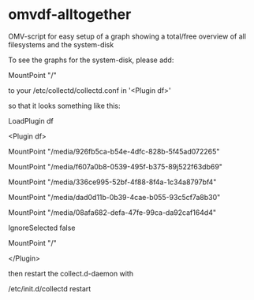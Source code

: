 omvdf-alltogether
=================

OMV-script for easy setup of a graph showing a total/free overview of all filesystems
and the system-disk

To see the graphs for the system-disk, please add:

MountPoint "/"

to your /etc/collectd/collectd.conf in '\<Plugin df\>'

so that it looks something like this:

LoadPlugin df

\<Plugin df\>

MountPoint "/media/926fb5ca-b54e-4dfc-828b-5f45ad072265"

MountPoint "/media/f607a0b8-0539-495f-b375-89j522f63db69"

MountPoint "/media/336ce995-52bf-4f88-8f4a-1c34a8797bf4"

MountPoint "/media/dad0d11b-0b39-4cae-b055-93c5cf7a8b30"

MountPoint "/media/08afa682-defa-47fe-99ca-da92caf164d4"

IgnoreSelected false

MountPoint "/"

\</Plugin\>

then restart the collect.d-daemon with 

/etc/init.d/collectd restart
